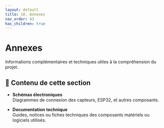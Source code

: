 ```yaml
---
layout: default
title: 10. Annexes
nav_order: 43
has_children: true
---
```


# Annexes

Informations complémentaires et techniques utiles à la compréhension du projet.

## 📌 Contenu de cette section

- **Schémas électroniques**  
  Diagrammes de connexion des capteurs, ESP32, et autres composants.

- **Documentation technique**  
  Guides, notices ou fiches techniques des composants matériels ou logiciels utilisés.

